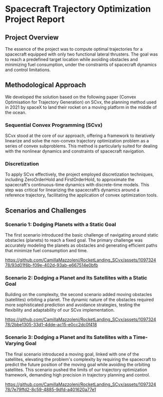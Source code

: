 # Spacecraft Trajectory Optimization Project Report


## Project Overview

The essence of the project was to compute optimal trajectories for a spacecraft equipped with only two functional lateral thrusters. The goal was to reach a predefined target location while avoiding obstacles and minimizing fuel consumption, under the constraints of spacecraft dynamics and control limitations.

## Methodological Approach
We developed the solution based on the following paper (Convex Optimisation for Trajectory Generation) on SCvx, the planning method used in 2021 by spaceX to land their rocket on a moving platform in the middle of the ocean.

### Sequential Convex Programming (SCvx)

SCvx stood at the core of our approach, offering a framework to iteratively linearize and solve the non-convex trajectory optimization problem as a series of convex subproblems. This method is particularly suited for dealing with the nonlinear dynamics and constraints of spacecraft navigation.

### Discretization

To apply SCvx effectively, the project employed discretization techniques, including ZeroOrderHold and FirstOrderHold, to approximate the spacecraft's continuous-time dynamics with discrete-time models. This step was critical for linearizing the spacecraft’s dynamics around a reference trajectory, facilitating the application of convex optimization tools.


## Scenarios and Challenges

### Scenario 1: Dodging Planets with a Static Goal
The first scenario introduced the basic challenge of navigating around static obstacles (planets) to reach a fixed goal. The primary challenge was accurately modeling the planets as obstacles and generating efficient paths that minimize fuel consumption and time.

https://github.com/CamillaMazzoleni/RocketLanding_SCvx/assets/109732478/93d01f6b-f09e-402d-93ab-e667514e0bfb



### Scenario 2: Dodging a Planet and Its Satellites with a Static Goal

Building on the complexity, the second scenario added moving obstacles (satellites) orbiting a planet. The dynamic nature of the obstacles required more sophisticated prediction and avoidance strategies, testing the flexibility and adaptability of our SCvx implementation.


https://github.com/CamillaMazzoleni/RocketLanding_SCvx/assets/109732478/2bbe1305-33d1-4dde-ac15-e0cc2dc0f418

### Scenario 3: Dodging a Planet and Its Satellites with a Time-Varying Goal

The final scenario introduced a moving goal, linked with one of the satellites, elevating the problem's complexity by requiring the spacecraft to predict the future position of the moving goal while avoiding the orbiting satellites. This scenario pushed the limits of our trajectory optimization framework, demanding high precision in trajectory planning and control.

https://github.com/CamillaMazzoleni/RocketLanding_SCvx/assets/109732478/7e79ffd2-8c59-4885-9dfd-a401620a77e1



